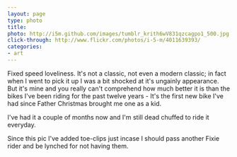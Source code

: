 ```yaml
---
layout: page
type: photo
title: 
photo: http://i5m.github.com/images/tumblr_krith6wV831qzcagpo1_500.jpg
click-through: http://www.flickr.com/photos/i-5-m/4011639393/
categories: 
- art
---
```

Fixed speed loveliness. It's not a classic, not even a modern classic; in fact when I went to pick it up I was a bit shocked at it's ungainly appearance. But it's mine and you really can't comprehend how much better it is than the bikes I've been riding for the past twelve years - It's the first new bike I've had since Father Christmas brought me one as a kid. 

I've had it a couple of months now and I'm still dead chuffed to ride it everyday.

Since this pic I've added toe-clips just incase I should pass another Fixie rider and be lynched for not having them.  

